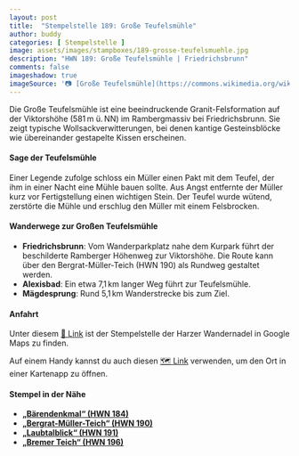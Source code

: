 ```yaml
---
layout: post
title:  "Stempelstelle 189: Große Teufelsmühle"
author: buddy
categories: [ Stempelstelle ]
image: assets/images/stampboxes/189-grosse-teufelsmuehle.jpg
description: "HWN 189: Große Teufelsmühle | Friedrichsbrunn"
comments: false
imageshadow: true
imageSource: '📷 [Große Teufelsmühle](https://commons.wikimedia.org/wiki/File:Gro%C3%9Fe_Teufelsm%C3%BChle.jpg) von <a href="https://de.wikipedia.org/wiki/User:Hejkal" class="extiw" title="de:User:Hejkal">Hejkal</a> unter Lizenz [CC BY-SA 2.0 de](https://creativecommons.org/licenses/by-sa/2.0/de/deed.en)'
---
```


Die Große Teufelsmühle ist eine beeindruckende Granit-Felsformation auf der Viktorshöhe (581 m ü. NN) im Rambergmassiv bei Friedrichsbrunn. Sie zeigt typische Wollsackverwitterungen, bei denen kantige Gesteinsblöcke wie übereinander gestapelte Kissen erscheinen. 

#### Sage der Teufelsmühle

Einer Legende zufolge schloss ein Müller einen Pakt mit dem Teufel, der ihm in einer Nacht eine Mühle bauen sollte. Aus Angst entfernte der Müller kurz vor Fertigstellung einen wichtigen Stein. Der Teufel wurde wütend, zerstörte die Mühle und erschlug den Müller mit einem Felsbrocken. 

#### Wanderwege zur Großen Teufelsmühle

- **Friedrichsbrunn**: Vom Wanderparkplatz nahe dem Kurpark führt der beschilderte Ramberger Höhenweg zur Viktorshöhe. Die Route kann über den Bergrat-Müller-Teich (HWN 190) als Rundweg gestaltet werden. 
- **Alexisbad**: Ein etwa 7,1 km langer Weg führt zur Teufelsmühle.
- **Mägdesprung**: Rund 5,1 km Wanderstrecke bis zum Ziel.

#### Anfahrt

Unter diesem [📍 Link](https://www.google.com/maps/dir/?api=1&origin=&destination=51.68488%2C%2011.07928) ist der Stempelstelle der Harzer Wandernadel in Google Maps zu finden.

<div class="android-only">
  Auf einem Handy kannst du auch diesen 
  <a href="geo:51.68488,11.07928">🗺️ Link</a> 
  verwenden, um den Ort in einer Kartenapp zu öffnen.
  <p></p>
</div>

#### Stempel in der Nähe

- [**„Bärendenkmal“ (HWN 184)**](/stempelstelle-184-baerendenkmal)
- [**„Bergrat-Müller-Teich“ (HWN 190)**](/stempelstelle-190-bergrat-mueller-teich)
- [**„Laubtalblick“ (HWN 191)**](/stempelstelle-191-laubtalblick)
- [**„Bremer Teich“ (HWN 196)**](/stempelstelle-196-bremer-teich)

